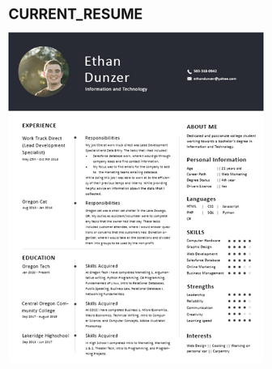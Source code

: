 # CURRENT_RESUME
<a href="url"><img src="https://github.com/edunzer/CURRENT_RESUME/blob/main/Resume_v15(jpeg).jpg" width="950">
